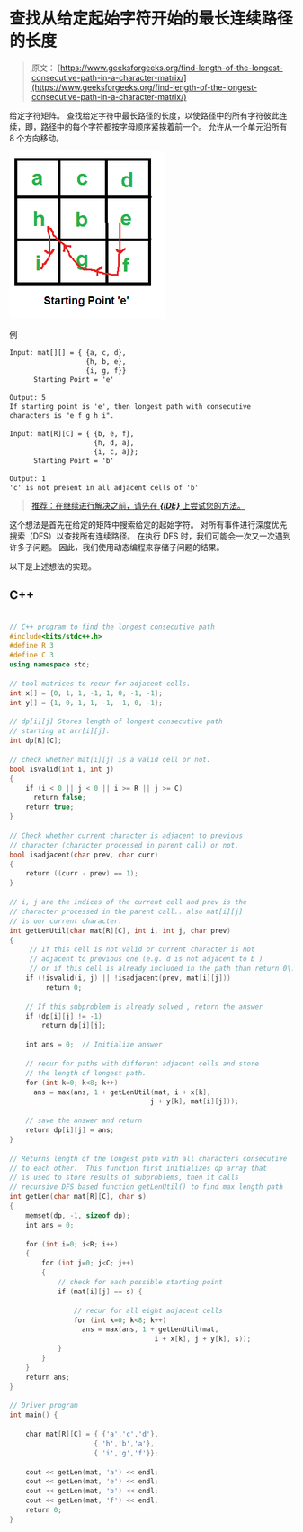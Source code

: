 # 查找从给定起始字符开始的最长连续路径的长度

> 原文： [https://www.geeksforgeeks.org/find-length-of-the-longest-consecutive-path-in-a-character-matrix/](https://www.geeksforgeeks.org/find-length-of-the-longest-consecutive-path-in-a-character-matrix/)

给定字符矩阵。 查找给定字符中最长路径的长度，以使路径中的所有字符彼此连续，即，路径中的每个字符都按字母顺序紧挨着前一个。 允许从一个单元沿所有 8 个方向移动。

[![matrix](img/f4ded9b86ece36ca43c85776ad472527.png)](https://media.geeksforgeeks.org/wp-content/cdn-uploads/matrix.png)

例

```
Input: mat[][] = { {a, c, d},
                   {h, b, e},
                   {i, g, f}}
      Starting Point = 'e'

Output: 5
If starting point is 'e', then longest path with consecutive 
characters is "e f g h i".

Input: mat[R][C] = { {b, e, f},
                     {h, d, a},
                     {i, c, a}};
      Starting Point = 'b'

Output: 1
'c' is not present in all adjacent cells of 'b'

```

> [推荐：在继续进行解决之前，请先在 ***{IDE}*** 上尝试您的方法。](https://ide.geeksforgeeks.org/)

这个想法是首先在给定的矩阵中搜索给定的起始字符。 对所有事件进行深度优先搜索（DFS）以查找所有连续路径。 在执行 DFS 时，我们可能会一次又一次遇到许多子问题。 因此，我们使用动态编程来存储子问题的结果。

以下是上述想法的实现。

## C++ 

```cpp

// C++ program to find the longest consecutive path 
#include<bits/stdc++.h> 
#define R 3 
#define C 3 
using namespace std; 

// tool matrices to recur for adjacent cells. 
int x[] = {0, 1, 1, -1, 1, 0, -1, -1}; 
int y[] = {1, 0, 1, 1, -1, -1, 0, -1}; 

// dp[i][j] Stores length of longest consecutive path 
// starting at arr[i][j]. 
int dp[R][C]; 

// check whether mat[i][j] is a valid cell or not. 
bool isvalid(int i, int j) 
{ 
    if (i < 0 || j < 0 || i >= R || j >= C) 
      return false; 
    return true; 
} 

// Check whether current character is adjacent to previous 
// character (character processed in parent call) or not. 
bool isadjacent(char prev, char curr) 
{ 
    return ((curr - prev) == 1); 
} 

// i, j are the indices of the current cell and prev is the 
// character processed in the parent call.. also mat[i][j] 
// is our current character. 
int getLenUtil(char mat[R][C], int i, int j, char prev) 
{ 
     // If this cell is not valid or current character is not 
     // adjacent to previous one (e.g. d is not adjacent to b ) 
     // or if this cell is already included in the path than return 0\. 
    if (!isvalid(i, j) || !isadjacent(prev, mat[i][j])) 
         return 0; 

    // If this subproblem is already solved , return the answer 
    if (dp[i][j] != -1) 
        return dp[i][j]; 

    int ans = 0;  // Initialize answer 

    // recur for paths with different adjacent cells and store 
    // the length of longest path. 
    for (int k=0; k<8; k++) 
      ans = max(ans, 1 + getLenUtil(mat, i + x[k], 
                                   j + y[k], mat[i][j])); 

    // save the answer and return 
    return dp[i][j] = ans; 
} 

// Returns length of the longest path with all characters consecutive 
// to each other.  This function first initializes dp array that 
// is used to store results of subproblems, then it calls 
// recursive DFS based function getLenUtil() to find max length path 
int getLen(char mat[R][C], char s) 
{ 
    memset(dp, -1, sizeof dp); 
    int ans = 0; 

    for (int i=0; i<R; i++) 
    { 
        for (int j=0; j<C; j++) 
        { 
            // check for each possible starting point 
            if (mat[i][j] == s) { 

                // recur for all eight adjacent cells 
                for (int k=0; k<8; k++) 
                  ans = max(ans, 1 + getLenUtil(mat, 
                                    i + x[k], j + y[k], s)); 
            } 
        } 
    } 
    return ans; 
} 

// Driver program 
int main() { 

    char mat[R][C] = { {'a','c','d'}, 
                     { 'h','b','a'}, 
                     { 'i','g','f'}}; 

    cout << getLen(mat, 'a') << endl; 
    cout << getLen(mat, 'e') << endl; 
    cout << getLen(mat, 'b') << endl; 
    cout << getLen(mat, 'f') << endl; 
    return 0; 
} 

```